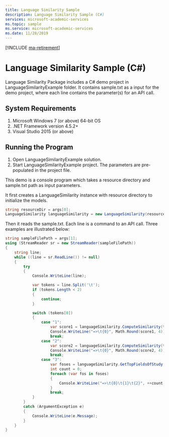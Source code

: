 ```yaml
---
title: Language Similarity Sample
description: Language Similarity Sample (C#)
services: microsoft-academic-services
ms.topic: sample
ms.service: microsoft-academic-services
ms.date: 11/28/2019
---
```

[!INCLUDE [ma-retirement](../includes/ma-retirement.md)]

# Language Similarity Sample (C#)

Language Similarity Package includes a C# demo project in LanguageSimilarityExample folder.
It contains sample.txt as a input for the demo project, where each line contains the parameter(s) for an API call.

## System Requirements

1. Microsoft Windows 7 (or above) 64-bit OS
2. .NET Framework version 4.5.2+
3. Visual Studio 2015 (or above)

## Running the Program

1. Open LanguageSimilarityExample solution.
2. Start LanguageSimilarityExample project. The parameters are pre-populated in the project file.

This demo is a console program which takes a resource directory and sample.txt path as input parameters.

It first creates a LanguageSimilarity instance with resource directory to initialize the models.

  ```C#
  string resourceDir = args[0];
  LanguageSimilarity languageSimilarity = new LanguageSimilarity(resourceDir);
  ```

Then it reads the sample.txt. Each line is a command to an API call. Three examples are illustrated below:

  ```C#
  string sampleFilePath = args[1];
  using (StreamReader sr = new StreamReader(sampleFilePath))
  {
      string line;
      while ((line = sr.ReadLine()) != null)
      {
          try
          {
              Console.WriteLine(line);

              var tokens = line.Split('\t');
              if (tokens.Length < 2)
              {
                  continue;
              }

              switch (tokens[0])
              {
                  case "1":
                      var score1 = languageSimilarity.ComputeSimilarity(tokens[1], tokens[2]);
                      Console.WriteLine("=>\t{0}", Math.Round(score1, 4));
                      break;
                  case "2":
                      var score2 = languageSimilarity.ComputeSimilarity(tokens[2], long.Parse(tokens[1]));
                      Console.WriteLine("=>\t{0}", Math.Round(score2, 4));
                      break;
                  case "3":
                      var foses = languageSimilarity.GetTopFieldsOfStudy(tokens[3], int.Parse(tokens[1]), float.Parse(tokens[2]));
                      int count = 0;
                      foreach (var fos in foses)
                      {
                          Console.WriteLine("=>\t{0}\t{1}\t{2}", ++count, fos.Item1, Math.Round(fos.Item2, 4));
                      }
                      break;
              }
          }
          catch (ArgumentException e)
          {
              Console.WriteLine(e.Message);
          }
      }
  }
  ```
